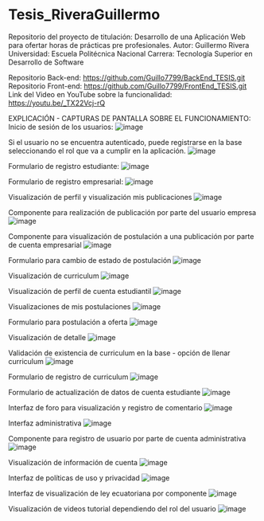 # Tesis_RiveraGuillermo

Repositorio del proyecto de titulación: Desarrollo de una Aplicación Web para ofertar horas de prácticas pre profesionales.
Autor: Guillermo Rivera
Universidad: Escuela Politécnica Nacional 
Carrera: Tecnología Superior en Desarrollo de Software

Repositorio Back-end: https://github.com/Guillo7799/BackEnd_TESIS.git
Repositorio Front-end: https://github.com/Guillo7799/FrontEnd_TESIS.git
Link del Video en YouTube sobre la funcionalidad: https://youtu.be/_TX22Vcj-rQ

EXPLICACIÓN - CAPTURAS DE PANTALLA SOBRE EL FUNCIONAMIENTO:
Inicio de sesión de los usuarios:
![image](https://user-images.githubusercontent.com/66130599/131433929-84f91476-ab44-4508-96e2-28ff2f293457.png)

Si el usuario no se encuentra autenticado, puede registrarse en la base seleccionando el rol que va a cumplir en la aplicación.
![image](https://user-images.githubusercontent.com/66130599/131434094-dc94183d-01c4-4b6c-bd8f-c3562471c39d.png)

Formulario de registro estudiante:
![image](https://user-images.githubusercontent.com/66130599/131434307-cb168eaf-6c9f-464c-809b-4674ddd7db85.png)

Formulario de registro empresarial:
![image](https://user-images.githubusercontent.com/66130599/131434334-cdc33982-52f8-4e38-aacb-1fee50380fee.png)

Visualización de perfil y visualización mis publicaciones
![image](https://user-images.githubusercontent.com/66130599/131434461-ef431266-a3c8-48ab-9600-6aa49a3a7e96.png)

Componente para realización de publicación por parte del usuario empresa
![image](https://user-images.githubusercontent.com/66130599/131434892-0ca20cb6-e49f-4593-a62a-cac96759d95d.png)

Componente para visualización de postulación a una publicación por parte de cuenta empresarial
![image](https://user-images.githubusercontent.com/66130599/131435212-dc2dfb85-3fc1-4f6b-94ee-9481a5bc92e4.png)

Formulario para cambio de estado de postulación
![image](https://user-images.githubusercontent.com/66130599/131435368-9f694759-4882-4d4e-b608-9861efccdde8.png)

Visualización de curriculum 
![image](https://user-images.githubusercontent.com/66130599/131435428-3afa7298-53c5-47c1-a1cc-eec034503d78.png)

Visualización de perfil de cuenta estudiantil
![image](https://user-images.githubusercontent.com/66130599/131435651-2cb2fdd9-63c2-48eb-a57c-60f82885581d.png)

Visualizaciones de mis postulaciones 
![image](https://user-images.githubusercontent.com/66130599/131435719-5e6366eb-904d-479d-bdf6-8fb6722bb300.png)

Formulario para postulación a oferta
![image](https://user-images.githubusercontent.com/66130599/131435900-f8fbcfc4-564f-4026-959c-7350ef704bda.png)

Visualización de detalle 
![image](https://user-images.githubusercontent.com/66130599/131435964-fa8104ba-5d68-488c-899c-307b84229066.png)

Validación de existencia de curriculum en la base - opción de llenar curriculum
![image](https://user-images.githubusercontent.com/66130599/131436079-0aeafdf8-07bf-43b1-a4a5-2213f7e946a6.png)

Formulario de registro de curriculum
![image](https://user-images.githubusercontent.com/66130599/131436112-34b08cce-eecd-40a7-85f1-4fd5b4634e67.png)

Formulario de actualización de datos de cuenta estudiante
![image](https://user-images.githubusercontent.com/66130599/131436161-2c497252-08c5-4c29-947a-01a666913394.png)

Interfaz de foro para visualización y registro de comentario
![image](https://user-images.githubusercontent.com/66130599/131436217-5bc6bebc-3ab2-49fa-81be-9c3eb35184bb.png)

Interfaz administrativa
![image](https://user-images.githubusercontent.com/66130599/131436530-a76f1fc3-4107-4787-8aee-e57166f61e07.png)

Componente para registro de usuario por parte de cuenta administrativa
![image](https://user-images.githubusercontent.com/66130599/131436676-5f933e95-16ec-44fb-8e8f-f3885cb60936.png)

Visualización de información de cuenta
![image](https://user-images.githubusercontent.com/66130599/131436825-f0210768-b1e3-48fd-87b4-b7cf8f3320b5.png)

Interfaz de políticas de uso y privacidad
![image](https://user-images.githubusercontent.com/66130599/131436956-c2e59dc9-1b98-4518-bef6-8ca66c6cddea.png)

Interfaz de visualización de ley ecuatoriana por componente
![image](https://user-images.githubusercontent.com/66130599/131437011-7d37e002-09f9-45bf-b548-7ca9e2bd7d58.png)

Visualización de videos tutorial dependiendo del rol del usuario
![image](https://user-images.githubusercontent.com/66130599/131437128-652b2bea-6d08-45b1-976b-6a44c234b6a0.png)

